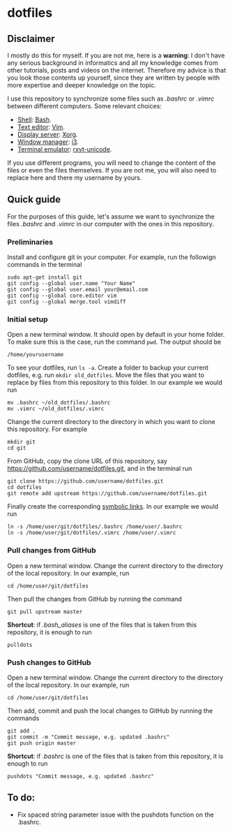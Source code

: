 # dotfiles

## Disclaimer

I mostly do this for myself. If you are not me, here is a **warning**: I don't have any serious background in informatics and all my knowledge comes from other tutorials, posts and videos on the internet. Therefore my advice is that you look those contents up yourself, since they are written by people with more expertise and deeper knowledge on the topic.

I use this repository to synchronize some files such as *.bashrc* or *.vimrc* between different computers. Some relevant choices:
- [Shell](https://wiki.archlinux.org/index.php/Command-line_shell): [Bash](https://wiki.archlinux.org/index.php/bash).
- [Text editor](https://en.wikipedia.org/wiki/Text_editor): [Vim](https://wiki.archlinux.org/index.php/vim).
- [Display server](https://en.wikipedia.org/wiki/Display_server): [Xorg](https://www.x.org/wiki/).
- [Window manager](https://wiki.archlinux.org/index.php/Window_manager): [i3](https://wiki.archlinux.org/index.php/I3).
- [Terminal emulator](https://en.wikipedia.org/wiki/Terminal_emulator): [rxvt-unicode](https://wiki.archlinux.org/index.php/rxvt-unicode).

If you use different programs, you will need to change the content of the files or even the files themselves. If you are not me, you will also need to replace here and there my username by yours.

## Quick guide

For the purposes of this guide, let's assume we want to synchronize the files *.bashrc* and *.vimrc* in our computer with the ones in this repository.

### Preliminaries

Install and configure git in your computer. For example, run the followign commands in the terminal

```
sudo apt-get install git
git config --global user.name "Your Name"
git config --global user.email your@email.com
git config --global core.editor vim
git config --global merge.tool vimdiff
```


### Initial setup

Open a new terminal window. It should open by default in your home folder. To make sure this is the case, run the command `pwd`. The output should be

```
/home/yourusername
```

To see your dotfiles, run `ls -a`. Create a folder to backup your current dotfiles, e.g. run `mkdir old_dotfiles`. Move the files that you want to replace by files from this repository to this folder. In our example we would run

```
mv .bashrc ~/old_dotfiles/.bashrc
mv .vimrc ~/old_dotfiles/.vimrc
```
Change the current directory to the directory in which you want to clone this repository. For example

```
mkdir git
cd git
```

From GitHub, copy the clone URL of this repository, say https://github.com/username/dotfiles.git, and in the terminal run

```
git clone https://github.com/username/dotfiles.git
cd dotfiles
git remote add upstream https://github.com/username/dotfiles.git
```

Finally create the corresponding [symbolic links](https://en.wikipedia.org/wiki/Symbolic_link). In our example we would run

```
ln -s /home/user/git/dotfiles/.bashrc /home/user/.bashrc
ln -s /home/user/git/dotfiles/.vimrc /home/user/.vimrc
```

### Pull changes from GitHub

Open a new terminal window. Change the current directory to the directory of the local repository. In our example, run

```
cd /home/user/git/dotfiles
```

Then pull the changes from GitHub by running the command

```
git pull upstream master
```

**Shortcut**: if *.bash_aliases* is one of the files that is taken from this repository, it is enough to run

```
pulldots
```

### Push changes to GitHub

Open a new terminal window. Change the current directory to the directory of the local repository. In our example, run

```
cd /home/user/git/dotfiles
```

Then add, commit and push the local changes to GitHub by running the commands

```
git add .
git commit -m "Commit message, e.g. updated .bashrc"
git push origin master
```

**Shortcut**: if *.bashrc* is one of the files that is taken from this repository, it is enough to run

```
pushdots "Commit message, e.g. updated .bashrc"
```

## To do:

- Fix spaced string parameter issue with the pushdots function on the .bashrc.
